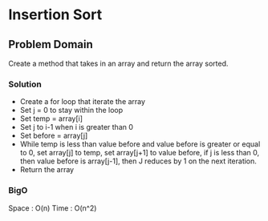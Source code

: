 # Insertion Sort

## Problem Domain
Create a method that takes in an array and return the array sorted.

### Solution
- Create a for loop that iterate the array
- Set j = 0 to stay within the loop
- Set temp = array[i]
- Set j to i-1 when i is greater than 0
- Set before = array[j]
- While temp is less than value before and value before is greater or equal to 0, set array[j]  to temp, set array[j+1] to value before, if j is less than 0, then value before is array[j-1], then J reduces by 1 on the next iteration.
- Return the array

### BigO
Space : O(n)
Time : O(n^2)
